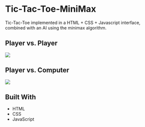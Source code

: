 # Tic-Tac-Toe-MiniMax
Tic-Tac-Toe implemented in a HTML + CSS + Javascript interface, combined with an AI using the minimax algorithm.

## Player vs. Player
<img src="https://cartiervu.github.io/docs/assets/Tic-Tac-Toe-Minimax-PvP.gif">

## Player vs. Computer
<img src="https://cartiervu.github.io/docs/assets/Tic-Tac-Toe-Minimax-PvC.gif">

## Built With
- HTML
- CSS
- JavaScript

<!-- ##
[Live Demo Link](https://cartiervu.github.io/Tic-Tac-Toe-MiniMax/) -->
